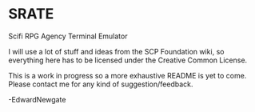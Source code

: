 # SRATE
Scifi RPG Agency Terminal Emulator

I will use a lot of stuff and ideas from the SCP Foundation wiki, so everything here has to be licensed under the Creative Common License.

This is a work in progress so a more exhaustive README is yet to come. Please contact me for any kind of suggestion/feedback.

-EdwardNewgate

